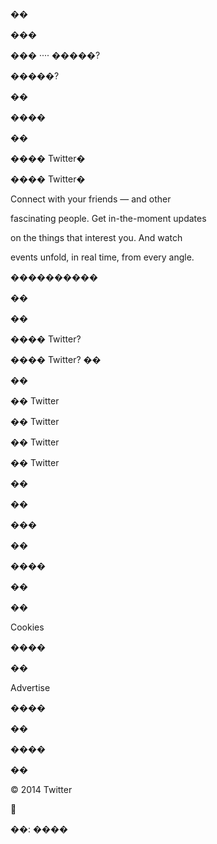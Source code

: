 ��

  ���

���  ···· �����?

�����?

��

����

��

���� Twitter�

���� Twitter�

Connect with your friends — and other

fascinating people. Get in-the-moment updates

on the things that interest you. And watch

events unfold, in real time, from every angle.

����������

��

��

���� Twitter?

���� Twitter? ��

 ��

�� Twitter

�� Twitter

�� Twitter

�� Twitter

��

 

 

��

 

 

���

 

 

��

 

 

����

 

 

��

 

 

��

 

 

Cookies

 

 

����

 

 

��

 

 

Advertise

 

 

����

 

 

��

 

 

����

 

 

��

 

 

© 2014 Twitter



��: ���� 

